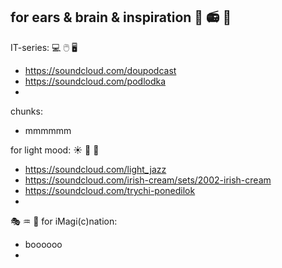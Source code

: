 ## for ears & brain & inspiration  :musical_score:  :radio:  :musical_keyboard:

IT-series: 💻 🖱️ 🖥️ 
- https://soundcloud.com/doupodcast
- https://soundcloud.com/podlodka
- 

chunks:
- mmmmmm

for light mood:  :sunny:  :milky_way:  :rainbow:
- https://soundcloud.com/light_jazz
- https://soundcloud.com/irish-cream/sets/2002-irish-cream
- https://soundcloud.com/trychi-ponedilok
- 

:performing_arts:  :aquarius:  :heart_decoration:  for iMagi(c)nation: 
- boooooo
- 
